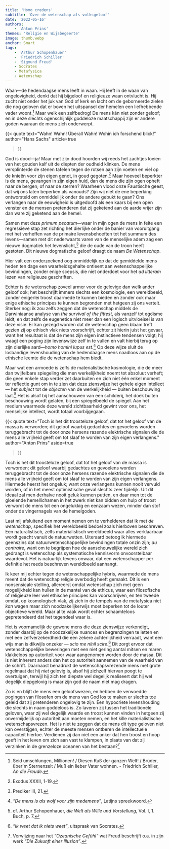 ```yaml
---
title: 'Homo credens'
subtitle: 'Over de wetenschap als volksgeloof'
date: '2022-05-16'
authors:
    - 'Anton Prins'
themes: 'Religie en Wijsbegeerte'
image: thumb.webp
anchor: Smart
tags:
    - 'Arthur Schopenhauer'
    - 'Friedrich Schiller'
    - 'Sigmund Freud'
    - Socrates
    - Metafysica
    - Wetenschap
---
```


Waan—de hedendaagse mens leeft in waan. Hij leeft in de waan van ongelovigheid, denkt dat hij bijgeloof en religieuze waan ontvlucht is. Hij zucht niet onder het juk van God of kerk en lacht om de geborneerde zielen die nog geloven dat er boven het uitspansel der hemelen een liefhebbende vader woont.[^1] Maar welk een zelfbedrog! De mens kán niet zonder geloof; en in deze slechts ogenschijnlijk goddeloze maatschappij zijn er andere goden waaraan de mens zich onderwerpt.

{{< quote
	text="Wahn! Wahn! Überall Wahn! Wohin ich forschend blick!"
	author="Hans Sachs"
	article=true
>}}

God is dood—ja! Maar met zijn dood hoorden wij reeds het zachtjes loeien van het gouden kalf uit de diepten der oudheid klinken. De mens versplinterde de stenen tafelen tegen de rotsen aan zijn voeten en viel op de knieën voor zijn eigen genot, in goud gegoten.[^2] Maar hoeveel beperkter is de mens, gevangen in zijn eigen huid, dan de mens die zijn ogen opheft naar de bergen; of naar de sterren? Waarheen vlood onze Faustische geest, dat wij ons laten beperken als vanouds? Zijn wij niet de ene beperking ontworsteld om onmiddellijk onder de andere gebukt te gaan? Ons verlangen naar de eeuwigheid is uitgedoofd als een kaars bij een open venster en de mensen pretenderen dat zij geketend aan de aarde vrijer zijn dan ware zij geketend aan de hemel.

Samen met deze *primum pecatum*—waar in mijn ogen de mens in feite een regressieve stap zet richting het dierlijke onder de banier van vooruitgang met het verheffen van de primaire levensbehoeften tot het summum des levens—samen met dit nederwaarts varen van de menselijke adem zag een nieuwe dogmatiek het levenslicht,[^3] die de oude van de troon heeft gestoten. Dit nieuwe dogmatische geloof draagt de naam _De Wetenschap_.

Hier valt een onderzoekend oog onmiddelijk op dat de gemiddelde mens heden ten dage een waarheidsgehalte ontleent aan wetenschappelijke bevindingen, zonder enige scepsis, die niet onderdoet voor het _ad litteram_ lezen van religieuze geschriften.

Echter is de wetenschap zoveel armer voor de gelovige dan welk ander geloof ook; het beschrijft immers slechts een kosmologie, een wereldbeeld, zonder enigerlei troost daarmede te kunnen bieden en zonder ook maar enige ethische principes te kunnen begronden met hetgeen zij ons vertelt. Sterker nog: ik zou zelfs zeggen dat de wetenschap middels de Darwiniaanse analyse van _the survival of the fittest_, als vanzelf tot egoïsme leidt; en dat zelfs de eugenetica niet meer dan een logisch uitvloeisel is van deze visie. Er kan gezegd worden dat de wetenschap geen blaam treft gezien zij op ethisch vlak niets voorschrijft, echter zit hierin juist het gevaar, want het resultaat is dat de mens zijn eigen instinctieve tendensen volgt; hij waagt een poging zijn levenswijze zelf in te vullen en valt hierbij terug op zijn dierlijke aard—_homo homini lupus est_.[^4] Op deze wijze sluit de losbandige levenshouding van de hedendaagse mens naadloos aan op de ethische leemte die de wetenschap hem biedt.

Maar wat een armoede is zelfs de materialistische kosmologie, die de meer dan twijfelbare spiegeling die men werkelijkheid noemt tot absoluut verheft; die geen enkele stap verder zet daarbuiten en zich niet één enkel moment ter reflectie gunt om in te zien dat deze zienswijze het gehele eigen intellect — het _subject_ tot de _objecten_ van de werkelijkheid — buiten beschouwing laat.[^5] Het is alsof bij het aanschouwen van een schilderij, het doek buiten beschouwing wordt gelaten, bij een spiegelbeeld de spiegel. Aan het medium waarmede deze wereld zichtbaarheid gewint voor ons, het menselijke intellect, wordt totaal voorbijgegaan.

{{< quote
	text="Toch is het dit troosteloze geloof, dat tot het geloof van de massa is verworden; dit geloof waarbij gedachtes en gevoelens worden teruggebracht tot de door onze hersens razende elektrische signalen die de mens alle vrijheid geeft om tot slaaf te worden van zijn eigen verlangens."
	author="Anton Prins"
	aside=true
>}}

Toch is het dit troosteloze geloof, dat tot het geloof van de massa is verworden; dit geloof waarbij gedachtes en gevoelens worden teruggebracht tot de door onze hersens razende elektrische signalen die de mens alle vrijheid geeft om tot slaaf te worden van zijn eigen verlangens. Hiermede heerst het ongeluk; want onze verlangens kunnen nooit vervuld worden, of in het meest optimistische geval slechts zeer tijdelijk. Uit dit ideaal zal men derhalve nooit geluk kunnen putten, en daar men tot de gloeiende hemellichamen in het zwerk niet kan bidden om hulp of troost verwordt de mens tot een ongelukkig en eenzaam wezen, minder dan stof onder de vingernagels van de hemelgoden.

Laat mij afsluitend een moment nemen om te verhelderen dat ik met _de wetenschap_, specifiek het wereldbeeld bedoel zoals hierboven beschreven. Een naturalistisch, zelfs materialistisch wereldbeeld waar alles verklaarbaar wordt geacht vanuit de natuurwetten. Uiteraard betoog ik hiermede geenszins dat natuurwetenschappelijke bevindingen totale onzin zijn; _au contraire_, want om te begrijpen hoe de aanschouwelijke wereld zich gedraagt is wetenschap als systematische kennisvorm onvoorstelbaar waardevol. Het is natuurlijk tevens onwaar, dat een wetenschapper per definitie het reeds beschreven wereldbeeld aanhangt.

Ik keer mij echter tegen de wetenschappelijke hybris, waarmede de mens meent dat de wetenschap religie overbodig heeft gemaakt. Dit is een nonsensicale stelling, allereerst omdat wetenschap zich met geen mogelijkheid kan hullen in de mantel van de ethicus, waar een filosofische of religieuze leer wel ethische principes kan voorschrijven, en ten tweede omdat, op kosmologisch vlak, zij zich in de tempels van de metafysica niet _kan_ wagen maar zich noodzakelijkerwijs moet beperken tot de louter objectieve wereld. Maar al te vaak wordt echter schaamteloos gepretendeerd dat het tegendeel waar is.

Het is voornamelijk de gewone mens die deze zienswijze verkondigt, zonder daarbij op de noodzakelijke nuances en begrenzingen te letten en met een zelfverzekerdheid die een zekere achterlijkheid verraadt, want een wijs man is dikwijls onzeker — _scio me nihil scire_.[^6] Dit zorgt ervoor dat wetenschappelijke beweringen met een niet gering aantal mitsen en maren klakkeloos op autoriteit voor waar aangenomen worden door de massa. Dit is niet inherent anders dan het op autoriteit aannemen van de waarheid van de schrift. Daarnaast benadrukt de wetenschapsvrezende mens met grote regelmaat dat hij _niet_ gelovig is, alsof hij zichzelf hiervan poogt te overtuigen, terwijl hij zich ten diepste wel degelijk realiseert dat hij wel degelijk diepgelovig is maar zijn god de naam niet mag dragen.

Zo is en blijft de mens een geloofswezen, en hebben de verwoedde pogingen van filosofen om de mens van God los te maken er slechts toe geleid dat zij pretenderen ongelovig te zijn. Een hypocriete levenshouding die slechts in naam goddeloos is. Zo laveren zij tussen het traditionele geloven, waar zij wel degelijk waarde en troost kunnen vinden in hetgeen zij onvermijdelijk op autoriteit aan moeten nemen, en het kille materialistische wetenschapsvrezen. Het is niet te zeggen dat de mens dit type geloven niet kan overstijgen, echter de meeste mensen ontberen de intellectuele capaciteit hiertoe. Verdienen zij dan niet een anker dat hen troost en hoop geeft in het leven om zich aan vast te klampen, in plaats van dat zij verzinken in de grenzeloze oceanen van het bestaan?[^7]


[^1]: Seid umschlungen, Millionen! / Diesen Kuß der ganzen Welt! / Brüder, über'm Sternenzelt / Muß ein lieber Vater wohnen. - Friedrich Schiller, _An die Freude_.
[^2]: Exodus XXXII, 1-19.
[^3]: Prediker III, 21.
[^4]: _“De mens is als wolf voor zijn medemens”_, Latijns spreekwoord.
[^5]: cf. Arthur Schopenhauer, _die Welt als Wille und Vorstellung_, Vol. I, 1. Buch, p. 7.
[^6]: _“Ik weet dat ik niets weet”_, uitspraak van Socrates.
[^7]: Verwijzing naar het _“Ozeanische Gefühl”_ wat Freud beschrijft o.a. in zijn werk _“Die Zukunft einer Illusion”_.

